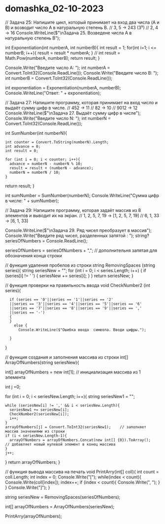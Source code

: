 ﻿# domashka_02-10-2023
// Задача 25: Напишите цикл, который принимает на вход два числа (A и B) и возводит число A в натуральную степень B.
// 3, 5 -> 243 (3⁵)
// 2, 4 -> 16
Console.WriteLine($"\nЗадача 25. Возведене числа A в натуральную степень B");

int Exponentiation(int numberA, int numberB){
  int result = 1;
  for(int i=1; i <= numberB; i++){
    result = result * numberA;
  }
    // int result = Math.Pow(numberA, numberB);
    return result;
}

  Console.Write("Введите число A: ");
  int numberA = Convert.ToInt32(Console.ReadLine());
  Console.Write("Введите число B: ");
  int numberB = Convert.ToInt32(Console.ReadLine());

  int exponentiation = Exponentiation(numberA, numberB);
  Console.WriteLine("Ответ: " + exponentiation);


// Задача 27: Напишите программу, которая принимает на вход число и выдаёт сумму цифр в числе.
// 452 -> 11
// 82 -> 10
// 9012 -> 12
Console.WriteLine($"\nЗадача 27. Выдаёт сумму цифр в числе");
Console.Write("Введите число N: ");
int numberN = Convert.ToInt32(Console.ReadLine());

  int SumNumber(int numberN){
    
    int counter = Convert.ToString(numberN).Length;
    int advance = 0;
    int result = 0;

    for (int i = 0; i < counter; i++){
      advance = numberN - numberN % 10;
      result = result + (numberN - advance);
      numberN = numberN / 10;
    }
   return result;
  }

int sumNumber = SumNumber(numberN);
Console.WriteLine("Сумма цифр в числе: " + sumNumber);

// Задача 29: Напишите программу, которая задаёт массив из 8 элементов и выводит их на экран.
// 1, 2, 5, 7, 19 -> [1, 2, 5, 7, 19]
// 6, 1, 33 -> [6, 1, 33]

Console.WriteLine($"\nЗадача 29. Ряд чисел преобразует в массив");
Console.Write("Введите ряд чисел, разделенных запятой : ");
string? seriesOfNumbers = Console.ReadLine();

seriesOfNumbers = seriesOfNumbers + ",";    // дополнительня запятая для обозначения конца строки

// функция удаления пробелов из строки 
string RemovingSpaces (string series){
  string seriesNew = "";
  for (int i = 0; i < series.Length; i++)
  {
    if (series[i] != ' ') 
    {
      seriesNew += series[i];
    }
  }
  return seriesNew;
}

//  функция  проверки на правильность ввода 
void СheckNumber2 (int  series){

      if (series == '0'||series == '1'||series == '2'
      ||series == '3'||series == '4'||series == '5'||series == '6'
      ||series == '7'||series == '8'||series == '9'||series == ','
      ||series == '-')
      {
      }
        else {
          Console.WriteLine($"Ошибка ввода  символа. Вводи цифры.");

      }
}

// функция  создания и заполнения массива из строки
int[] ArrayOfNumbers(string seriesNew){ 

  int[] arrayOfNumbers = new int[1];    // инициализация массива из 1 элемента

  int j =0;

  for (int i = 0; i < seriesNew.Length; i++){
    string seriesNew1 = "";

    while (seriesNew[i] != ',' && i < seriesNew.Length){
      seriesNew1 += seriesNew[i];
      СheckNumber2(seriesNew[i]);
      i++;
    }
    arrayOfNumbers[j] = Convert.ToInt32(seriesNew1);    // заполняет массив значениями из строки
    if (i < seriesNew.Length-1){
      arrayOfNumbers = arrayOfNumbers.Concat(new int[] {0}).ToArray();    // добавляет новый нулевой элемент в конец массива
    }
    j++;
  }
  return arrayOfNumbers;
}

// функция  вывода массива на печать 
void PrintArry(int[] coll){
  int count = coll.Length;
  int index = 0;
  Console.Write("[");
  while(index < count){
    Console.Write(coll[index]);
    index++;
    if (index < count){
      Console.Write(", ");
    }
  }
  Console.Write("]");
} 


string seriesNew = RemovingSpaces(seriesOfNumbers);

int[] arrayOfNumbers =  ArrayOfNumbers(seriesNew);

PrintArry(arrayOfNumbers);
